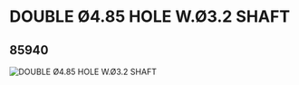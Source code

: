 # DOUBLE Ø4.85 HOLE W.Ø3.2 SHAFT
## 85940
![DOUBLE Ø4.85 HOLE W.Ø3.2 SHAFT](https://lc-www-live-s.legocdn.com/media/bricks/5/2/4562148.jpg)